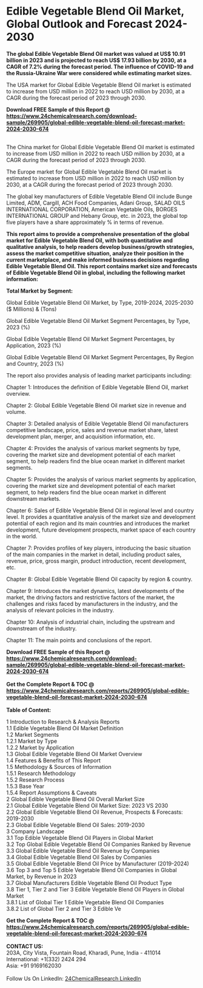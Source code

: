<h1>Edible Vegetable Blend Oil Market, Global Outlook and Forecast 2024-2030</h1><p><strong>The global Edible Vegetable Blend Oil market was valued at US$ 10.91 billion in 2023 and is projected to reach US$ 17.93 billion by 2030, at a CAGR of 7.2% during the forecast period. The influence of COVID-19 and the Russia-Ukraine War were considered while estimating market sizes.</strong></p><p>
</p><p>The USA market for Global Edible Vegetable Blend Oil market is estimated to increase from USD million in 2022 to reach USD million by 2030, at a CAGR during the forecast period of 2023 through 2030.</p><div><b>Download FREE Sample of this Report @ 
            <a href="https://www.24chemicalresearch.com/download-sample/269905/global-edible-vegetable-blend-oil-forecast-market-2024-2030-674">
            https://www.24chemicalresearch.com/download-sample/269905/global-edible-vegetable-blend-oil-forecast-market-2024-2030-674</a></b></div><br><p>
</p><p>The China market for Global Edible Vegetable Blend Oil market is estimated to increase from USD million in 2022 to reach USD million by 2030, at a CAGR during the forecast period of 2023 through 2030.</p><p>
</p><p>The Europe market for Global Edible Vegetable Blend Oil market is estimated to increase from USD million in 2022 to reach USD million by 2030, at a CAGR during the forecast period of 2023 through 2030.</p><p>
</p><p>The global key manufacturers of Edible Vegetable Blend Oil include Bunge Limited, ADM, Cargill, ACH Food Companies, Adani Group, SALAD OILS INTERNATIONAL CORPORATION, American Vegetable Oils, BORGES INTERNATIONAL GROUP and Hebany Group, etc. in 2023, the global top five players have a share approximately % in terms of revenue.</p><p>
<strong>This report aims to provide a comprehensive presentation of the global market for Edible Vegetable Blend Oil, with both quantitative and qualitative analysis, to help readers develop business/growth strategies, assess the market competitive situation, analyze their position in the current marketplace, and make informed business decisions regarding Edible Vegetable Blend Oil. This report contains market size and forecasts of Edible Vegetable Blend Oil in global, including the following market information:</strong></p><p>
</p><p>
<strong>Total Market by Segment:</strong></p><p>
Global Edible Vegetable Blend Oil Market, by Type, 2019-2024, 2025-2030 ($ Millions) &amp; (Tons)</p><p>
Global Edible Vegetable Blend Oil Market Segment Percentages, by Type, 2023 (%)</p><p>
</p><p>
Global Edible Vegetable Blend Oil Market Segment Percentages, by Application, 2023 (%)</p><p>
</p><p>
Global Edible Vegetable Blend Oil Market Segment Percentages, By Region and Country, 2023 (%)</p><p>
</p><p>
The report also provides analysis of leading market participants including:</p><p>
</p><p>
</p><p>
Chapter 1: Introduces the definition of Edible Vegetable Blend Oil, market overview.</p><p>
Chapter 2: Global Edible Vegetable Blend Oil market size in revenue and volume.</p><p>
Chapter 3: Detailed analysis of Edible Vegetable Blend Oil manufacturers competitive landscape, price, sales and revenue market share, latest development plan, merger, and acquisition information, etc.</p><p>
Chapter 4: Provides the analysis of various market segments by type, covering the market size and development potential of each market segment, to help readers find the blue ocean market in different market segments.</p><p>
Chapter 5: Provides the analysis of various market segments by application, covering the market size and development potential of each market segment, to help readers find the blue ocean market in different downstream markets.</p><p>
Chapter 6: Sales of Edible Vegetable Blend Oil in regional level and country level. It provides a quantitative analysis of the market size and development potential of each region and its main countries and introduces the market development, future development prospects, market space of each country in the world.</p><p>
Chapter 7: Provides profiles of key players, introducing the basic situation of the main companies in the market in detail, including product sales, revenue, price, gross margin, product introduction, recent development, etc.</p><p>
Chapter 8: Global Edible Vegetable Blend Oil capacity by region &amp; country.</p><p>
Chapter 9: Introduces the market dynamics, latest developments of the market, the driving factors and restrictive factors of the market, the challenges and risks faced by manufacturers in the industry, and the analysis of relevant policies in the industry.</p><p>
Chapter 10: Analysis of industrial chain, including the upstream and downstream of the industry.</p><p>
Chapter 11: The main points and conclusions of the report.</p><div><b>Download FREE Sample of this Report @ 
            <a href="https://www.24chemicalresearch.com/download-sample/269905/global-edible-vegetable-blend-oil-forecast-market-2024-2030-674">
            https://www.24chemicalresearch.com/download-sample/269905/global-edible-vegetable-blend-oil-forecast-market-2024-2030-674</a></b></div><br><div><b>Get the Complete Report & TOC @ 
            <a href="https://www.24chemicalresearch.com/reports/269905/global-edible-vegetable-blend-oil-forecast-market-2024-2030-674">
            https://www.24chemicalresearch.com/reports/269905/global-edible-vegetable-blend-oil-forecast-market-2024-2030-674</a></b></div><br>
            <b>Table of Content:</b><p>1 Introduction to Research & Analysis Reports<br />
    1.1 Edible Vegetable Blend Oil Market Definition<br />
    1.2 Market Segments<br />
        1.2.1 Market by Type<br />
        1.2.2 Market by Application<br />
    1.3 Global Edible Vegetable Blend Oil Market Overview<br />
    1.4 Features & Benefits of This Report<br />
    1.5 Methodology & Sources of Information<br />
        1.5.1 Research Methodology<br />
        1.5.2 Research Process<br />
        1.5.3 Base Year<br />
        1.5.4 Report Assumptions & Caveats<br />
2 Global Edible Vegetable Blend Oil Overall Market Size<br />
    2.1 Global Edible Vegetable Blend Oil Market Size: 2023 VS 2030<br />
    2.2 Global Edible Vegetable Blend Oil Revenue, Prospects & Forecasts: 2019-2030<br />
    2.3 Global Edible Vegetable Blend Oil Sales: 2019-2030<br />
3 Company Landscape<br />
    3.1 Top Edible Vegetable Blend Oil Players in Global Market<br />
    3.2 Top Global Edible Vegetable Blend Oil Companies Ranked by Revenue<br />
    3.3 Global Edible Vegetable Blend Oil Revenue by Companies<br />
    3.4 Global Edible Vegetable Blend Oil Sales by Companies<br />
    3.5 Global Edible Vegetable Blend Oil Price by Manufacturer (2019-2024)<br />
    3.6 Top 3 and Top 5 Edible Vegetable Blend Oil Companies in Global Market, by Revenue in 2023<br />
    3.7 Global Manufacturers Edible Vegetable Blend Oil Product Type<br />
    3.8 Tier 1, Tier 2 and Tier 3 Edible Vegetable Blend Oil Players in Global Market<br />
        3.8.1 List of Global Tier 1 Edible Vegetable Blend Oil Companies<br />
        3.8.2 List of Global Tier 2 and Tier 3 Edible Ve</p><div><b>Get the Complete Report & TOC @ 
            <a href="https://www.24chemicalresearch.com/reports/269905/global-edible-vegetable-blend-oil-forecast-market-2024-2030-674">
            https://www.24chemicalresearch.com/reports/269905/global-edible-vegetable-blend-oil-forecast-market-2024-2030-674</a></b></div><br><b>CONTACT US:</b><br>
            203A, City Vista, Fountain Road, Kharadi, Pune, India - 411014<br>
            International: +1(332) 2424 294<br>
            Asia: +91 9169162030 <br><br>
            Follow Us On LinkedIn: <a href="https://www.linkedin.com/company/24chemicalresearch/">24ChemicalResearch LinkedIn</a>